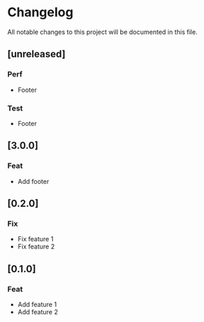 # Changelog

All notable changes to this project will be documented in this file.

## [unreleased]

### Perf

- Footer

### Test

- Footer

## [3.0.0]

### Feat

- Add footer

## [0.2.0]

### Fix

- Fix feature 1
- Fix feature 2

## [0.1.0]

### Feat

- Add feature 1
- Add feature 2

<!--v3.0.0..HEAD-->
<!--v0.2.0..v3.0.0-->
<!--v0.1.0..v0.2.0-->


